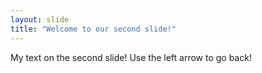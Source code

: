 ```yaml
---
layout: slide
title: "Welcome to our second slide!"
---
```

My text on the second slide!
Use the left arrow to go back!
